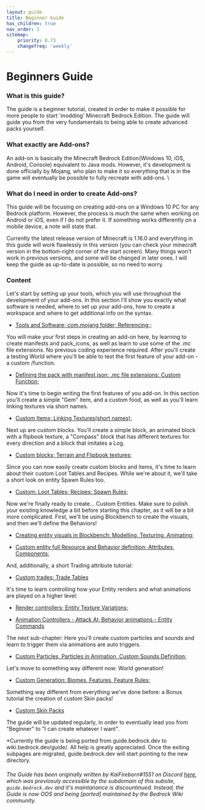 ```yaml
---
layout: guide
title: Beginner Guide
has_children: true
nav_order: 1
sitemap:
    priority: 0.73
    changefreq: 'weekly'
---
```


# Beginners Guide

### **What is this guide?**
The guide is a beginner tutorial, created in order to make it possible for more people to start 'modding' Minecraft Bedrock Edition. The guide will guide you from the very fundamentals to being able to create advanced packs yourself.

### **What exactly are Add-ons?**
An add-on is basically the Minecraft Bedrock Edition(Windows 10, iOS, Android, Console) equivalent to Java mods. However, it's development is done officially by Mojang, who plan to make it so everything that is in the game will eventually be possible to fully recreate with add-ons.  \
### **What do I need in order to create Add-ons?**
This guide will be focusing on creating add-ons on a Windows 10 PC for any Bedrock platform. However, the process is much the same when working on Android or iOS, even if I do not prefer it. If something works differently on a mobile device, a note will state that.



Currently the latest release version of Minecraft is 1.16.0 and everything in this guide will work flawlessly in this version (you can check your minecraft version in the bottom-right corner of the start screen). Many things won't work in previous versions, and some will be changed in later ones. I will keep the guide as up-to-date is possible, so no need to worry.


### Content
Let's start by setting up your tools, which you will use throughout the development of your add-ons. In this section I'll show you exactly what software is needed, where to set up your add-ons, how to create a workspace and where to get additional info on the syntax.

- [Tools and Software; com.mojang folder; Referencing;](/guide/software-preparation.html);

You will make your first steps in creating an add-on here, by learning to create manifests and pack_icons, as well as learn to use some of the .mc file extensions. No previous coding experience required. After you'll create a testing World where you'll be able to test the first feature of your add-on - a custom /function.

- [Defining the pack with manifest.json; .mc file extensions; Custom Function;](/guide/manifest-function-extension.html)

Now it's time to begin writing the first features of you add-on. In this section you'll create a simple "Gem" item, and a custom food, as well as you'll learn linking textures via short names.

- [Custom Items; Linking Textures(short names); ](/guide/custom-items.html)

Next up are custom blocks. You'll create a simple block, an animated block with a flipbook texture, a "Compass" block that has different textures for every direction and a block that imitates a Log.

- [Custom blocks; Terrain and Flipbook textures;](/guide/custom-blocks.html)

Since you can now easily create custom blocks and items, it's time to learn about their custom Loot Tables and Recipes. While we're about it, we'll take a short look on entity Spawn Rules too.

- [Custom: Loot Tables; Recipes; Spawn Rules;](/guide/loot_tables-recipes-spawn_rules.html)

Now we're finally ready to create... Custom Entities. Make sure to polish your existing knowledge a bit before starting this chapter, as it will be a bit more complicated. First, we'll be using Blockbench to create the visuals, and then we'll define the Behaviors!

 - [Creating entity visuals in Blockbench: Modelling, Texturing, Animating;](/guide/creating-entity-visuals.html)

 - [Custom entity full Resource and Behavior definition; Attributes, Components;](/guide/custom-entity-full.html)

 And, additionally, a short Trading attribute tutorial:

 - [Custom trades; Trade Tables](/guide/custom_trades.html)

It's time to learn controlling how your Entity renders and what animations are played on a higher level:

 - [Render controllers; Entity Texture Variations;](/guide/render-controllers.html)

 - [Animation Controllers - Attack AI; Behavior animations - Entity Commands](/guide/animation-controllers.html)

The next sub-chapter: Here you'll create custom particles and sounds and learn to trigger them via animations are auto triggers.

 - [Custom Particles, Particles in Animation, Custom Sounds Definition;](/guide/custom-particles.html)

Let's move to something way different now: World generation!

 - [Custom Generation: Biomes, Features, Feature Rules;](/guide/custom-generation.html)



Something way different from everything we've done before: a Bonus tutorial the creation of custom Skin packs!

- [Custom Skin Packs](/guide/custom-skin-packs.html)

The guide will be updated regularly, in order to eventually lead you from "Beginner" to "I can create whatever I want".

*Currently the guide is being ported from guide.bedrock.dev to wiki.bedrock.dev/guide/. All help is greatly appreciated. Once the exiting subpages are migrated, guide.bedrock.dev will start pointing to the new directory.

###### The Guide has been originally written by KaiFireborn#1551 on Discord [here](https://sites.google.com/view/mcbe-add-on-tutorial/-?authuser=0), which was previosuly accessible by the subdomain of this subsite, `guide.bedrock.dev` and it's maintanance is discountinued. Instead, the Guide is now OOS and being [ported] maintained by the Bedrock Wiki community.

